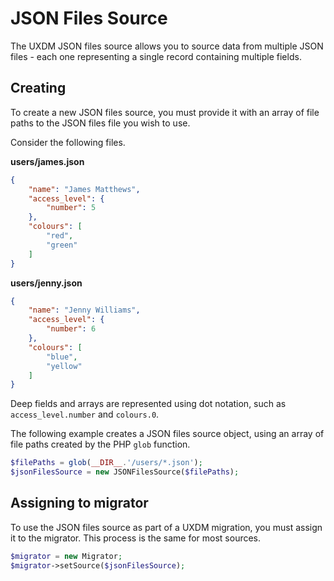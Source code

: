 # JSON Files Source

The UXDM JSON files source allows you to source data from multiple JSON files - each one representing a single record containing multiple fields.

## Creating

To create a new JSON files source, you must provide it with an array of file paths to the JSON files file you wish to use.

Consider the following files.

**users/james.json**
```json
{
    "name": "James Matthews",
    "access_level": {
        "number": 5
    },
    "colours": [
        "red",
        "green"
    ]
}
```

**users/jenny.json**
```json
{
    "name": "Jenny Williams",
    "access_level": {
        "number": 6
    },
    "colours": [
        "blue",
        "yellow"
    ]
}
```

Deep fields and arrays are represented using dot notation, such as `access_level.number` and `colours.0`.

The following example creates a JSON files source object, using an array of file paths created by the PHP `glob` function.

```php
$filePaths = glob(__DIR__.'/users/*.json');
$jsonFilesSource = new JSONFilesSource($filePaths);
```

## Assigning to migrator

To use the JSON files source as part of a UXDM migration, you must assign it to the migrator. This process is the same for most sources.

```php
$migrator = new Migrator;
$migrator->setSource($jsonFilesSource);
```
